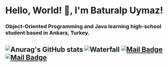# Hello, World! 👋, I'm **Baturalp Uymaz**!
### Object-Oriented Programming and Java learning high-school student based in Ankara, Turkey.

![Anurag's GitHub stats](https://github-readme-stats.vercel.app/api?username=baturalpuymaz&show_icons=true&theme=radical)
![Waterfall](https://media.giphy.com/media/3o7OsCRzaLO2ziDWFy/giphy.gif)
[![Mail Badge](https://img.shields.io/badge/-baturalp@uymaz.net-black?style=for-the-badge&logo=gmail)](mailto:baturalpuymaz.net)
[![Mail Badge](https://img.shields.io/badge/-baturalpuymaz@aol.com-black?style=for-the-badge&logo=gmail)](mailto:baturalpuymaz@aol.com)
---
